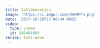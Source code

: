 ```yaml
---
title: Collaboration
image: 'https://i.imgur.com/cW6VPPn.png'
date: '2017-10-29T23:00:44.000Z'
video:
  type: vimeo
  id: 240401084
series: lets-move
---
```


